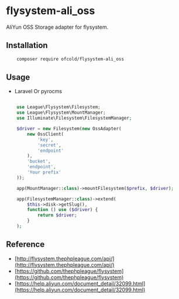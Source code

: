 # flysystem-ali_oss
AliYun OSS Storage adapter for flysystem.

## Installation
```bash
	composer require ofcold/flysystem-ali_oss
```

## Usage

- Laravel Or pyrocms
```php

	use League\Flysystem\Filesystem;
	use League\Flysystem\MountManager;
	use Illuminate\Filesystem\FilesystemManager;

	$driver = new Filesystem(new OssAdapter(
		new OssClient(
			'key',
			'secret',
			'endpoint'
		),
		'bucket',
		'endpoint',
		'Your prefix'
	));

	app(MountManager::class)->mountFilesystem($prefix, $driver);

	app(FilesystemManager::class)->extend(
		$this->disk->getSlug(),
		function () use ($driver) {
			return $driver;
		}
	);
```


## Reference
- [http://flysystem.thephpleague.com/api/](http://flysystem.thephpleague.com/api/)
- [https://github.com/thephpleague/flysystem](https://github.com/thephpleague/flysystem)
- [https://help.aliyun.com/document_detail/32099.html](https://help.aliyun.com/document_detail/32099.html)